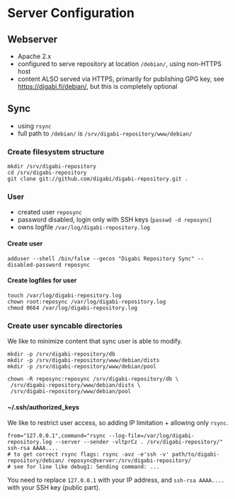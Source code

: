 Server Configuration
============================

## Webserver
 - Apache 2.x
 - configured to serve repository at location `/debian/`, using non-HTTPS host
 - content ALSO served via HTTPS, primarily for publishing GPG key, see <https://digabi.fi/debian/>, but this is completely optional

## Sync
 - using `rsync`
 - full path to `/debian/` is `/srv/digabi-repository/www/debian/`
 
### Create filesystem structure

    mkdir /srv/digabi-repository
    cd /srv/digabi-repository
    git clone git://github.com/digabi/digabi-repository.git .
    

### User
 - created user `reposync`
 - password disabled, login only with SSH keys (`passwd -d reposync`)
 - owns logfile `/var/log/digabi-repository.log`

#### Create user

    adduser --shell /bin/false --gecos "Digabi Repository Sync" --disabled-password reposync

#### Create logfiles for user 

    touch /var/log/digabi-repository.log
    chown root:reposync /var/log/digabi-repository.log
    chmod 0664 /var/log/digabi-repository.log

### Create user syncable directories
We like to minimize content that sync user is able to modify.

    mkdir -p /srv/digabi-repository/db
    mkdir -p /srv/digabi-repository/www/debian/dists
    mkdir -p /srv/digabi-repository/www/debian/pool
    
    chown -R reposync:reposync /srv/digabi-repository/db \
     /srv/digabi-repository/www/debian/dists \
     /srv/digabi-repository/www/debian/pool
    

#### ~/.ssh/authorized_keys
We like to restrict user access, so adding IP limitation + allowing only `rsync`.

    from="127.0.0.1",command="rsync --log-file=/var/log/digabi-repository.log --server --sender -vltprCz . /srv/digabi-repository/" ssh-rsa AAAA....
    # to get correct rsync flags: rsync -avz -e'ssh -v' path/to/digabi-repository/debian/ reposync@server:/srv/digabi-repository/
    # see for line like debug1: Sending command: ...

You need to replace `127.0.0.1` with your IP address, and `ssh-rsa AAAA....` with your SSH key (public part).
